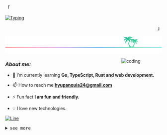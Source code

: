 <p align="left"><strong><samp>「</samp></strong></p>

[![Typing](https://readme-typing-svg.demolab.com?font=IBM+Plex+Serif&size=25&pause=1000&color=6791c9&center=true&multiline=true&width=700&height=75&lines=+I'm+Humberto+Yupanqui+Apaza;Software+Engineering+student+with+AI+in+Peru)](#)

<p align="right"><strong><samp>」</samp></strong></p>
<p align="center"><img src="https://github.com/QuixoticCS/.github/blob/main/profile/assets/footer.svg"/></p>
 
<!-- _A Passionate Backend Developer_ -->

<img align="right" alt="coding" src="https://media.giphy.com/media/M9gbBd9nbDrOTu1Mqx/giphy.gif?height=75" width="130"/>

### **_About me:_**

- 🌱 I’m currently learning **Go, TypeScript, Rust and web development.**

- 📫 How to reach me **hyupanquia24@gmail.com**

- ⚡ Fun fact **I am fun and friendly.**

- 💡 I love new technologies. 

[![Line](https://user-images.githubusercontent.com/73097560/115834477-dbab4500-a447-11eb-908a-139a6edaec5c.gif)](#)
<details>
<summary><samp>see more</samp></summary>

### **_Social Media:_**
[![Facebook](https://user-images.githubusercontent.com/109688585/197315413-0807404e-7488-45d2-abad-1df6a566fb01.svg)](https://web.facebook.com/profile.php?id=100085827152668)
[![Instagram](https://user-images.githubusercontent.com/109688585/197315418-f47d9547-74b3-4e82-b6e3-576b76e71918.svg)](https://www.instagram.com/humbertoyupanqu3/)
[![LinkedIn](https://user-images.githubusercontent.com/109688585/197315950-06bd3031-c924-408b-9e0a-e96b968bbbd3.svg)](https://www.linkedin.com/in/humberto-yupanqui-64a299252/)
[![TikTok](https://user-images.githubusercontent.com/109688585/197315429-07ad4b38-82a5-45b3-a0f0-c3764b9280ba.svg)](https://www.tiktok.com/@humbertoyupanquii)
[![Twitter](https://user-images.githubusercontent.com/109688585/197315432-04df6483-de28-45e5-abc3-8ae4723fdda8.svg)](https://twitter.com/HumbertoYupanq3)
[![Gmail](https://user-images.githubusercontent.com/109688585/197362558-c5440ea0-3c55-4ddf-aaef-ee0f6b457068.svg)](mailto:hyupanquia24@gmail.com)
[![Codepen](https://user-images.githubusercontent.com/109688585/197363127-568d620c-1b7b-41b5-888a-629e88f54686.svg)](https://codepen.io/hyupanqui)


| _Languages_ | _Frameworks & DB_ | _Tools_ |
| --- | --- | --- |
| [![Go](https://user-images.githubusercontent.com/109688585/197362554-45787986-6193-4aa0-a9f8-31df6f9303fb.svg)](#) [![TS](https://user-images.githubusercontent.com/109688585/197362556-c1e9558e-4ad2-42d1-982f-6708efdbde47.svg)](#) [![Rust](https://user-images.githubusercontent.com/109688585/197365192-82c83268-97c8-4732-87f8-1a4937bae705.svg)](#) [![JS](https://user-images.githubusercontent.com/109688585/197362557-0d63e7db-7c66-4e76-a370-6db56dbfc4b8.svg)](#) [![Java](https://user-images.githubusercontent.com/109688585/197363128-ecd2856c-cdee-4db1-8018-f6d107cedf00.svg)](#) [![Python](https://user-images.githubusercontent.com/109688585/197363129-158e984d-6d5f-450e-90c2-4ea1290ece63.svg)](#) [![HTML](https://user-images.githubusercontent.com/109688585/197362561-966129ae-b464-430e-bdf6-eb0f25961409.svg)](#) [![CSS](https://user-images.githubusercontent.com/109688585/197362562-4900a3af-3815-4782-b837-080d41548bb6.svg)](#) |  [![TailwindCSS](https://user-images.githubusercontent.com/109688585/197369294-e1cbd387-8cc2-432e-9354-6bf226e330f8.svg)](#) [![Bootstrap](https://user-images.githubusercontent.com/109688585/197368124-22fdfb60-2b01-470d-bee3-22706d913da1.svg)](#) [![React](https://user-images.githubusercontent.com/109688585/197575187-526d7352-9897-49c8-acd4-eaecdc13df60.svg)](#) [![RxJS](https://user-images.githubusercontent.com/109688585/197423625-2cc705a4-88a0-46e2-99dd-fd94c3397a52.svg)](#) [![MySQL](https://user-images.githubusercontent.com/109688585/197368127-592f624c-6302-4da3-a92d-ca506bc0582b.svg)](#) [![Oracle](https://user-images.githubusercontent.com/109688585/197368129-ff00f1d0-259b-4bd5-9fb5-32cc928319e7.svg)](#) [![SQLServer](https://user-images.githubusercontent.com/109688585/197368130-f31be3d3-139f-4fb9-8f10-fdf3a213a1e5.svg)](#) | [![VSCode](https://user-images.githubusercontent.com/109688585/197362551-513b74fa-b693-44c9-b714-9c260cee754d.svg)](#) [![Android Studio](https://user-images.githubusercontent.com/109688585/197575191-4b8a0ac8-d94e-4176-aeb7-857fbf0d8efd.svg)](#) [![Git](https://user-images.githubusercontent.com/109688585/197362563-dfad7972-a398-413d-8f5c-72b2fc9777e7.svg)](#) [![NodeJS](https://user-images.githubusercontent.com/109688585/197575179-82e77332-b3a8-42a4-8e83-aa170176dfac.svg)](#) [![Linux](https://user-images.githubusercontent.com/109688585/197364147-2bbbfb32-c023-4e9d-91f5-4dfa59b71917.svg)](#) [![NPM](https://user-images.githubusercontent.com/109688585/197362559-24a6a5de-86b5-4ba4-93ed-62d80c9bb010.svg)](#) [![Bash](https://user-images.githubusercontent.com/109688585/197369353-a5d758dc-5f7a-46c3-9ffd-ec0046da7902.svg)](#) [![Figma](https://user-images.githubusercontent.com/109688585/197363125-6884cc58-31a7-4a3e-a9a1-5d36ec2820c5.svg)](#)|

<p align="center">&nbsp;<img width="45%" height="190px" src="https://github-readme-stats.vercel.app/api?username=hyupanqui&show_icons=true&locale=en&&count_private=true&hide_border=true&title_color=00bfbf&icon_color=00bfbf&text_color=c9d1d9&bg_color=0d1117" alt="hyupanqui" /> <img width="45%" height="190px" src="https://github-readme-stats.vercel.app/api/top-langs?username=hyupanqui&show_icons=true&locale=en&layout=compact&hide_border=true&title_color=00bfbf&text_color=00bfbf&bg_color=0d1117" alt="hyupanqui" /></p>

<img align="left" src="https://raw.githubusercontent.com/archcraft-os/.github/main/profile/assets/logo.gif"  width="125" alt="Archcraft">

```diff
~/ fetch
@@novice programming student@@
+ he/him/his
- I live in Cusco, Peru
! coff
```